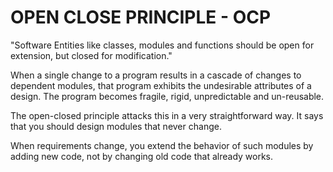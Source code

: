 # OPEN CLOSE PRINCIPLE - OCP

"Software Entities like classes, modules and functions should be open for extension, but closed for modification."

When a single change to a program results in a cascade of changes to dependent modules, that program exhibits the undesirable
attributes of a design. The program becomes fragile, rigid, unpredictable and un-reusable. 

The open-closed principle attacks this in a very straightforward way. It says that you should design modules that never change. 

When requirements change, you extend the behavior of such modules by adding new code, not by changing old code that already works.